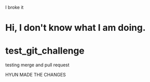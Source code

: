 I broke it

# Hi, I don't know what I am doing. 

# test_git_challenge
testing merge and pull request

HYUN MADE THE CHANGES
